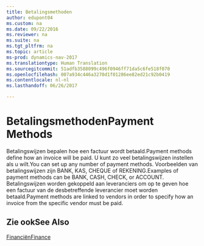 ```yaml
---
title: Betalingsmethoden
author: edupont04
ms.custom: na
ms.date: 09/22/2016
ms.reviewer: na
ms.suite: na
ms.tgt_pltfrm: na
ms.topic: article
ms-prod: dynamics-nav-2017
ms.translationtype: Human Translation
ms.sourcegitcommit: 51adfb3588099c496f0946ff71da5c6fe518f070
ms.openlocfilehash: 007a934c446a3270d1f01286ee82ed21c92b0419
ms.contentlocale: nl-nl
ms.lasthandoff: 06/26/2017

---
```


# <a name="payment-methods"></a><span data-ttu-id="4ab0f-102">Betalingsmethoden</span><span class="sxs-lookup"><span data-stu-id="4ab0f-102">Payment Methods</span></span>
<span data-ttu-id="4ab0f-103">Betalingswijzen bepalen hoe een factuur wordt betaald.</span><span class="sxs-lookup"><span data-stu-id="4ab0f-103">Payment methods define how an invoice will be paid.</span></span> <span data-ttu-id="4ab0f-104">U kunt zo veel betalingswijzen instellen als u wilt.</span><span class="sxs-lookup"><span data-stu-id="4ab0f-104">You can set up any number of payment methods.</span></span> <span data-ttu-id="4ab0f-105">Voorbeelden van betalingswijzen zijn BANK, KAS, CHEQUE of REKENING.</span><span class="sxs-lookup"><span data-stu-id="4ab0f-105">Examples of payment methods can be BANK, CASH, CHECK, or ACCOUNT.</span></span>
<span data-ttu-id="4ab0f-106">Betalingswijzen worden gekoppeld aan leveranciers om op te geven hoe een factuur van de desbetreffende leverancier moet worden betaald.</span><span class="sxs-lookup"><span data-stu-id="4ab0f-106">Payment methods are linked to vendors in order to specify how an invoice from the specific vendor must be paid.</span></span>

## <a name="see-also"></a><span data-ttu-id="4ab0f-107">Zie ook</span><span class="sxs-lookup"><span data-stu-id="4ab0f-107">See Also</span></span>
[<span data-ttu-id="4ab0f-108">Financiën</span><span class="sxs-lookup"><span data-stu-id="4ab0f-108">Finance</span></span>](finance-setup.md)  

